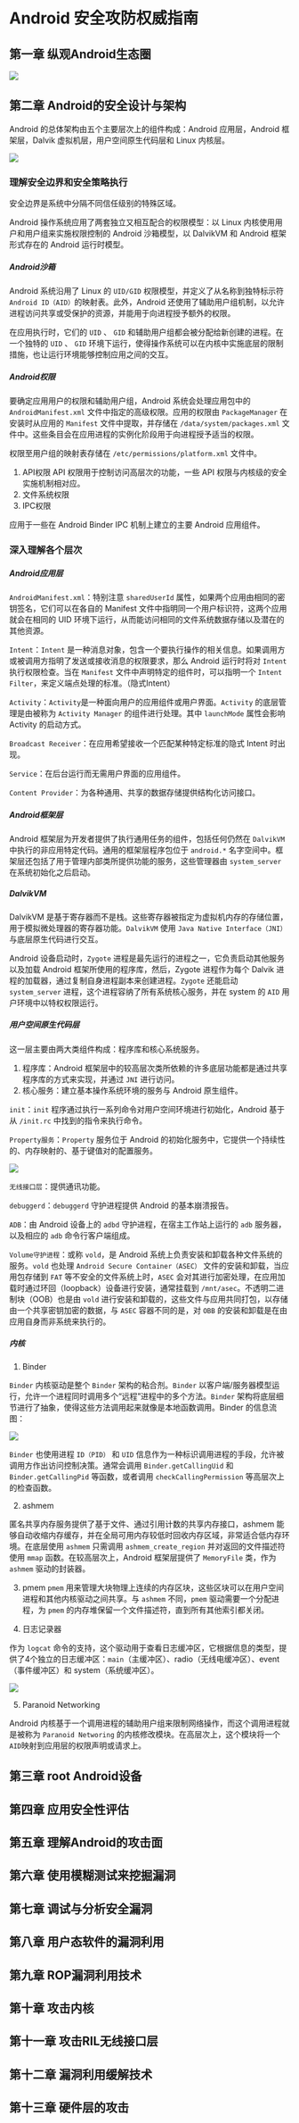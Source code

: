 # Android 安全攻防权威指南


## 第一章 纵观Android生态圈

![](pic/1.png)


## 第二章 Android的安全设计与架构
Android 的总体架构由五个主要层次上的组件构成：Android 应用层，Android 框架层，Dalvik 虚拟机层，用户空间原生代码层和 Linux 内核层。

![](pic/2.png)

### 理解安全边界和安全策略执行
安全边界是系统中分隔不同信任级别的特殊区域。

Android 操作系统应用了两套独立又相互配合的权限模型：以 Linux 内核使用用户和用户组来实施权限控制的 Android 沙箱模型，以 DalvikVM 和 Android 框架形式存在的 Android 运行时模型。

##### Android沙箱
Android 系统沿用了 Linux 的 `UID/GID` 权限模型，并定义了从名称到独特标示符 `Android ID（AID）`的映射表。此外，Android 还使用了辅助用户组机制，以允许进程访问共享或受保护的资源，并能用于向进程授予额外的权限。

在应用执行时，它们的 `UID` 、 `GID` 和辅助用户组都会被分配给新创建的进程。在一个独特的 `UID` 、 `GID` 环境下运行，使得操作系统可以在内核中实施底层的限制措施，也让运行环境能够控制应用之间的交互。

##### Android权限
要确定应用用户的权限和辅助用户组，Android 系统会处理应用包中的 `AndroidManifest.xml` 文件中指定的高级权限。应用的权限由 `PackageManager` 在安装时从应用的 `Manifest` 文件中提取，并存储在 `/data/system/packages.xml` 文件中。这些条目会在应用进程的实例化阶段用于向进程授予适当的权限。

权限至用户组的映射表存储在 `/etc/permissions/platform.xml` 文件中。
1. API权限
API 权限用于控制访问高层次的功能，一些 API 权限与内核级的安全实施机制相对应。
2. 文件系统权限
3. IPC权限

应用于一些在 Android Binder IPC 机制上建立的主要 Android 应用组件。

### 深入理解各个层次
##### Android应用层
`AndroidManifest.xml`：特别注意 `sharedUserId` 属性，如果两个应用由相同的密钥签名，它们可以在各自的 Manifest 文件中指明同一个用户标识符，这两个应用就会在相同的 UID 环境下运行，从而能访问相同的文件系统数据存储以及潜在的其他资源。

`Intent`：`Intent` 是一种消息对象，包含一个要执行操作的相关信息。如果调用方或被调用方指明了发送或接收消息的权限要求，那么 Android 运行时将对 `Intent` 执行权限检查。当在 `Manifest` 文件中声明特定的组件时，可以指明一个 `Intent Filter`，来定义端点处理的标准。（隐式Intent）

`Activity`：`Activity`是一种面向用户的应用组件或用户界面。`Activity` 的底层管理是由被称为 `Activity Manager` 的组件进行处理。其中 `launchMode` 属性会影响 Activity 的启动方式。

`Broadcast Receiver`：在应用希望接收一个匹配某种特定标准的隐式 Intent 时出现。

`Service`：在后台运行而无需用户界面的应用组件。

`Content Provider`：为各种通用、共享的数据存储提供结构化访问接口。

##### Android框架层
Android 框架层为开发者提供了执行通用任务的组件，包括任何仍然在 `DalvikVM` 中执行的非应用特定代码。通用的框架层程序包位于 `android.*` 名字空间中。框架层还包括了用于管理内部类所提供功能的服务，这些管理器由 `system_server` 在系统初始化之后启动。

##### DalvikVM
DalvikVM 是基于寄存器而不是栈。这些寄存器被指定为虚拟机内存的存储位置，用于模拟微处理器的寄存器功能。`DalvikVM` 使用 `Java Native Interface（JNI）` 与底层原生代码进行交互。

Android 设备启动时，`Zygote` 进程是最先运行的进程之一，它负责启动其他服务以及加载 Android 框架所使用的程序库，然后，Zygote 进程作为每个 Dalvik 进程的加载器，通过复制自身进程副本来创建进程。`Zygote` 还能启动 `system_server` 进程，这个进程容纳了所有系统核心服务，并在 system 的 `AID` 用户环境中以特权权限运行。

##### 用户空间原生代码层
这一层主要由两大类组件构成：程序库和核心系统服务。

1. 程序库：Android 框架层中的较高层次类所依赖的许多底层功能都是通过共享程序库的方式来实现，并通过 `JNI` 进行访问。
2. 核心服务：建立基本操作系统环境的服务与 Android 原生组件。

`init`：`init` 程序通过执行一系列命令对用户空间环境进行初始化，Android 基于从 `/init.rc` 中找到的指令来执行命令。

`Property服务`：`Property` 服务位于 Android 的初始化服务中，它提供一个持续性的、内存映射的、基于键值对的配置服务。

![](pic/3.png)

`无线接口层`：提供通讯功能。

`debuggerd`：`debuggerd` 守护进程提供 Android 的基本崩溃报告。

`ADB`：由 Android 设备上的 `adbd` 守护进程，在宿主工作站上运行的 `adb` 服务器，以及相应的 `adb` 命令行客户端组成。

`Volume守护进程`：或称 `vold`，是 Android 系统上负责安装和卸载各种文件系统的服务。`vold` 也处理 `Android Secure Container（ASEC）` 文件的安装和卸载，当应用包存储到 `FAT` 等不安全的文件系统上时，`ASEC` 会对其进行加密处理，在应用加载时通过环回（loopback）设备进行安装，通常挂载到 `/mnt/asec`。不透明二进制块（OOB）也是由 `vold` 进行安装和卸载的，这些文件与应用共同打包，以存储由一个共享密钥加密的数据，与 `ASEC` 容器不同的是，对 `OBB` 的安装和卸载是在由应用自身而非系统来执行的。

##### 内核
1. Binder

`Binder` 内核驱动是整个 `Binder` 架构的粘合剂。`Binder` 以客户端/服务器模型运行，允许一个进程同时调用多个“远程”进程中的多个方法。`Binder` 架构将底层细节进行了抽象，使得这些方法调用起来就像是本地函数调用。Binder 的信息流图：

![](pic/4.png)

`Binder` 也使用进程 `ID（PID）` 和 `UID` 信息作为一种标识调用进程的手段，允许被调用方作出访问控制决策。通常会调用 `Binder.getCallingUid` 和 `Binder.getCallingPid` 等函数，或者调用 `checkCallingPermission` 等高层次上的检查函数。

2. ashmem

匿名共享内存服务提供了基于文件、通过引用计数的共享内存接口，ashmem 能够自动收缩内存缓存，并在全局可用内存较低时回收内存区域，非常适合低内存环境。在底层使用 `ashmem` 只需调用 `ashmem_create_region` 并对返回的文件描述符使用 `mmap` 函数。在较高层次上，Android 框架层提供了 `MemoryFile` 类，作为 `ashmem` 驱动的封装器。

3. pmem
`pmem` 用来管理大块物理上连续的内存区块，这些区块可以在用户空间进程和其他内核驱动之间共享。与 `ashmem` 不同，`pmem` 驱动需要一个分配进程，为 `pmem` 的内存堆保留一个文件描述符，直到所有其他索引都关闭。

4. 日志记录器

作为 `logcat` 命令的支持，这个驱动用于查看日志缓冲区，它根据信息的类型，提供了4个独立的日志缓冲区：`main`（主缓冲区）、radio（无线电缓冲区）、event（事件缓冲区）和 system（系统缓冲区）。

![](pic/5.png)

5. Paranoid Networking

Android 内核基于一个调用进程的辅助用户组来限制网络操作，而这个调用进程就是被称为 `Paranoid Networing` 的内核修改模块。在高层次上，这个模块将一个 `AID`映射到应用层的权限声明或请求上。


## 第三章 root Android设备
## 第四章 应用安全性评估
## 第五章 理解Android的攻击面
## 第六章 使用模糊测试来挖掘漏洞
## 第七章 调试与分析安全漏洞
## 第八章 用户态软件的漏洞利用
## 第九章 ROP漏洞利用技术
## 第十章 攻击内核
## 第十一章 攻击RIL无线接口层
## 第十二章 漏洞利用缓解技术
## 第十三章 硬件层的攻击
